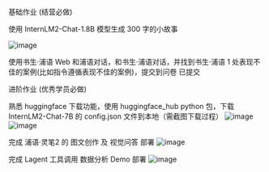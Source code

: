 基础作业 (结营必做)



使用 InternLM2-Chat-1.8B 模型生成 300 字的小故事

![image](https://github.com/rudykon/InternLM/assets/15075498/a0510dfd-24f9-4156-80ce-00be4b6e1d27)

使用书生·浦语 Web 和浦语对话，和书生·浦语对话，并找到书生·浦语 1 处表现不佳的案例(比如指令遵循表现不佳的案例)，提交到问卷
已提交





进阶作业 (优秀学员必做)

熟悉 huggingface 下载功能，使用 huggingface_hub python 包，下载 InternLM2-Chat-7B 的 config.json 文件到本地（需截图下载过程）
![image](https://github.com/rudykon/InternLM/assets/15075498/83cb4758-6c73-4cba-9fe6-9ef33c9e2229)
![image](https://github.com/rudykon/InternLM/assets/15075498/4c1c5e9f-376a-4ab9-81a0-02d945957742)





完成 浦语·灵笔2 的 图文创作 及 视觉问答 部署
![image](https://github.com/rudykon/InternLM/assets/15075498/98a81845-c5c4-4b23-a7bd-2296346ff6f2)




完成 Lagent 工具调用 数据分析 Demo 部署
![image](https://github.com/rudykon/InternLM/assets/15075498/6c12166f-8d04-44a5-b7bf-22407c648eed)
